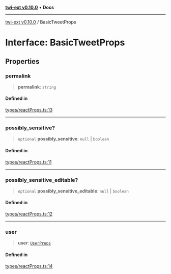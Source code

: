 [**twi-ext v0.10.0**](../README.md) • **Docs**

***

[twi-ext v0.10.0](../README.md) / BasicTweetProps

# Interface: BasicTweetProps

## Properties

### permalink

> **permalink**: `string`

#### Defined in

[types/reactProps.ts:13](https://github.com/Robot-Inventor/twi-ext/blob/71f902b95c19fccdef60c81ed4ae95097b7deba8/src/types/reactProps.ts#L13)

***

### possibly\_sensitive?

> `optional` **possibly\_sensitive**: `null` \| `boolean`

#### Defined in

[types/reactProps.ts:11](https://github.com/Robot-Inventor/twi-ext/blob/71f902b95c19fccdef60c81ed4ae95097b7deba8/src/types/reactProps.ts#L11)

***

### possibly\_sensitive\_editable?

> `optional` **possibly\_sensitive\_editable**: `null` \| `boolean`

#### Defined in

[types/reactProps.ts:12](https://github.com/Robot-Inventor/twi-ext/blob/71f902b95c19fccdef60c81ed4ae95097b7deba8/src/types/reactProps.ts#L12)

***

### user

> **user**: [`UserProps`](UserProps.md)

#### Defined in

[types/reactProps.ts:14](https://github.com/Robot-Inventor/twi-ext/blob/71f902b95c19fccdef60c81ed4ae95097b7deba8/src/types/reactProps.ts#L14)
